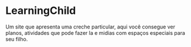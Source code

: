 # LearningChild
Um site que apresenta uma creche particular, aqui você consegue ver planos, atividades que pode fazer la e midias com espaços especiais para seu filho. 
